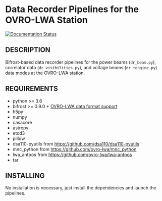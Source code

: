 Data Recorder Pipelines for the OVRO-LWA Station
================================================

[![Documentation Status](https://readthedocs.org/projects/ovro-data-recorder/badge/?version=latest)](https://ovro-data-recorder.readthedocs.io/en/latest/?badge=latest)

DESCRIPTION
-----------
Bifrost-based data recorder pipelines for the power beams (`dr_beam.py`), correlator data (`dr_visibilities.py`),
and voltage beams (`dr_tengine.py`) data modes at the OVRO-LWA station.

REQUIREMENTS
------------
 * python >= 3.6
 * bifrost >= 0.9.0 + [OVRO-LWA data format support](https://github.com/realtimeradio/caltech-bifrost-dsp)
 * h5py
 * numpy
 * casacore
 * astropy
 * etcd3
 * pillow
 * dsa110-pyutils from https://github.com/dsa110/dsa110-pyutils
 * mnc_python from https://github.com/ovro-lwa/mnc_python
 * lwa_antpos from https://github.com/ovro-lwa/lwa-antpos
 * tar

INSTALLING
----------
No installation is necessary, just install the dependencies and launch the
pipelines.
